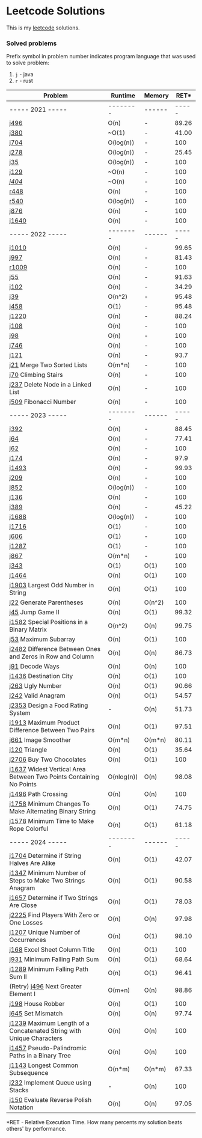 # Leetcode Solutions

This is my [leetcode](https://leetcode.com/Vanderkast/) solutions.

### Solved problems

Prefix symbol in problem number indicates program language that was used to solve problem:

1. `j` - java
2. `r` - rust

| Problem                                                                                                                                                               | Runtime    | Memory | RET*  |
|-----------------------------------------------------------------------------------------------------------------------------------------------------------------------|------------|--------|-------|
| ----- 2021 -----                                                                                                                                                      | --------   | ------ | ----- |
| [j496](https://leetcode.com/problems/next-greater-element-i/)                                                                                                         | O(n)       | -      | 89.26 |
| [j380](https://leetcode.com/problems/insert-delete-getrandom-o1/)                                                                                                     | ~O(1)      | -      | 41.00 |
| [j704](https://leetcode.com/problems/binary-search/)                                                                                                                  | O(log(n))  | -      | 100   |
| [j278](https://leetcode.com/problems/first-bad-version/)                                                                                                              | O(log(n))  | -      | 25.45 |
| [j35](https://leetcode.com/problems/search-insert-position/)                                                                                                          | O(log(n))  | -      | 100   |
| [j129](https://leetcode.com/problems/sum-root-to-leaf-numbers/)                                                                                                       | ~O(n)      | -      | 100   |
| *[j404](https://leetcode.com/problems/sum-of-left-leaves/)*                                                                                                           | ~O(n)      | -      | 100   |
| [r448](https://leetcode.com/problems/find-all-numbers-disappeared-in-an-array/)                                                                                       | O(n)       | -      | 100   |
| [r540](https://leetcode.com/problems/single-element-in-a-sorted-array/)                                                                                               | O(log(n))  | -      | 100   |
| [j876](https://leetcode.com/problems/middle-of-the-linked-list/)                                                                                                      | O(n)       | -      | 100   |
| [j1640](https://leetcode.com/problems/check-array-formation-through-concatenation/)                                                                                   | O(n)       | -      | 100   |
| ----- 2022 -----                                                                                                                                                      | --------   | ------ | ----- |
| [j1010](https://leetcode.com/problems/pairs-of-songs-with-total-durations-divisible-by-60/)                                                                           | O(n)       | -      | 99.65 |
| [j997](https://leetcode.com/problems/find-the-town-judge/)                                                                                                            | O(n)       | -      | 81.43 |
| [r1009](https://leetcode.com/problems/complement-of-base-10-integer/)                                                                                                 | O(n)       | -      | 100   |
| [j55](https://leetcode.com/problems/jump-game/)                                                                                                                       | O(n)       | -      | 91.63 |
| [j102](https://leetcode.com/problems/binary-tree-level-order-traversal/)                                                                                              | O(n)       | -      | 34.29 |
| [j39](https://leetcode.com/problems/combination-sum/)                                                                                                                 | O(n^2)     | -      | 95.48 |
| [j458](https://leetcode.com/problems/poor-pigs/)                                                                                                                      | O(1)       | -      | 95.48 |
| [j1220](https://leetcode.com/problems/count-vowels-permutation/)                                                                                                      | O(n)       | -      | 88.24 |
| [j108](https://leetcode.com/problems/convert-sorted-array-to-binary-search-tree/)                                                                                     | O(n)       | -      | 100   |
| [j98](https://leetcode.com/problems/validate-binary-search-tree/)                                                                                                     | O(n)       | -      | 100   |
| [j746](https://leetcode.com/problems/min-cost-climbing-stairs/)                                                                                                       | O(n)       | -      | 100   |
| [j121](https://leetcode.com/problems/best-time-to-buy-and-sell-stock/)                                                                                                | O(n)       | -      | 93.7  |
| [j21](https://leetcode.com/problems/merge-two-sorted-lists/) Merge Two Sorted Lists                                                                                   | O(m*n)     | -      | 100   |
| [j70](https://leetcode.com/problems/climbing-stairs/) Climbing Stairs                                                                                                 | O(n)       | -      | 100   |
| [j237](hhttps://leetcode.com/problems/delete-node-in-a-linked-list/) Delete Node in a Linked List                                                                     | O(n)       | -      | 100   |
| [j509](https://leetcode.com/problems/fibonacci-number/) Fibonacci Number                                                                                              | O(n)       | -      | 100   |
| ----- 2023 -----                                                                                                                                                      | --------   | ------ | ----- |
| [j392](https://leetcode.com/problems/is-subsequence/)                                                                                                                 | O(n)       | -      | 88.45 |
| [j64](https://leetcode.com/problems/minimum-path-sum/)                                                                                                                | O(n)       | -      | 77.41 |
| [j62](https://leetcode.com/problems/unique-paths/)                                                                                                                    | O(n)       | -      | 100   |
| [j174](https://leetcode.com/problems/dungeon-game/)                                                                                                                   | O(n)       | -      | 97.9  |
| [j1493](https://leetcode.com/problems/longest-subarray-of-1s-after-deleting-one-element/)                                                                             | O(n)       | -      | 99.93 |
| [j209](https://leetcode.com/problems/minimum-size-subarray-sum/)                                                                                                      | O(n)       | -      | 100   |
| [j852](https://leetcode.com/problems/peak-index-in-a-mountain-array/)                                                                                                 | O(log(n))  | -      | 100   |
| [j136](https://leetcode.com/problems/single-number/)                                                                                                                  | O(n)       | -      | 100   |
| [j389](https://leetcode.com/problems/find-the-difference/)                                                                                                            | O(n)       | -      | 45.22 |
| [j1688](https://leetcode.com/problems/count-of-matches-in-tournament/)                                                                                                | O(log(n))  | -      | 100   |
| [j1716](https://leetcode.com/problems/calculate-money-in-leetcode-bank)                                                                                               | O(1)       | -      | 100   |
| [j606](https://leetcode.com/problems/construct-string-from-binary-tree/)                                                                                              | O(1)       | -      | 100   |
| [j1287](https://leetcode.com/problems/element-appearing-more-than-25-in-sorted-array/)                                                                                | O(1)       | -      | 100   |
| [j867](https://leetcode.com/problems/transpose-matrix/)                                                                                                               | O(m*n)     | -      | 100   |
| [j343](https://leetcode.com/problems/integer-break/)                                                                                                                  | O(1)       | O(1)   | 100   |
| [j1464](https://leetcode.com/problems/maximum-product-of-two-elements-in-an-array/)                                                                                   | O(n)       | O(1)   | 100   |
| [j1903](https://leetcode.com/problems/largest-odd-number-in-string/) Largest Odd Number in String                                                                     | O(n)       | O(1)   | 100   |
| [j22](https://leetcode.com/problems/generate-parentheses/) Generate Parentheses                                                                                       | O(n)       | O(n^2) | 100   |
| [j45](https://leetcode.com/problems/jump-game-ii/) Jump Game II                                                                                                       | O(n)       | O(1)   | 99.32 |
| [j1582](https://leetcode.com/problems/jump-game-ii/) Special Positions in a Binary Matrix                                                                             | O(n^2)     | O(n)   | 99.75 |
| [j53](https://leetcode.com/problems/maximum-subarray/) Maximum Subarray                                                                                               | O(n)       | O(1)   | 100   |
| [j2482](https://leetcode.com/problems/difference-between-ones-and-zeros-in-row-and-column/) Difference Between Ones and Zeros in Row and Column                       | O(n)       | O(n)   | 86.73 |
| [j91](https://leetcode.com/problems/decode-ways/) Decode Ways                                                                                                         | O(n)       | O(n)   | 100   |
| [j1436](https://leetcode.com/problems/destination-city/) Destination City                                                                                             | O(n)       | O(1)   | 100   |
| [j263](https://leetcode.com/problems/ugly-number/) Ugly Number                                                                                                        | O(n)       | O(1)   | 90.66 |
| [j242](https://leetcode.com/problems/valid-anagram/) Valid Anagram                                                                                                    | O(n)       | O(1)   | 54.57 |
| [j2353](https://leetcode.com/problems/design-a-food-rating-system/) Design a Food Rating System                                                                       | -          | O(n)   | 51.73 |
| [j1913](https://leetcode.com/problems/maximum-product-difference-between-two-pairs/) Maximum Product Difference Between Two Pairs                                     | O(n)       | O(1)   | 97.51 |
| [j661](https://leetcode.com/problems/image-smoother/) Image Smoother                                                                                                  | O(m*n)     | O(m*n) | 80.11 |
| [j120](https://leetcode.com/problems/triangle/) Triangle                                                                                                              | O(n)       | O(1)   | 35.64 |
| [j2706](https://leetcode.com/problems/buy-two-chocolates/) Buy Two Chocolates                                                                                         | O(n)       | O(1)   | 100   |
| [j1637](https://leetcode.com/problems/widest-vertical-area-between-two-points-containing-no-points/) Widest Vertical Area Between Two Points Containing No Points     | O(nlog(n)) | O(n)   | 98.08 |
| [j1496](https://leetcode.com/problems/path-crossing/) Path Crossing                                                                                                   | O(n)       | O(n)   | 100   |
| [j1758](https://leetcode.com/problems/minimum-changes-to-make-alternating-binary-string/) Minimum Changes To Make Alternating Binary String                           | O(n)       | O(1)   | 74.75 |
| [j1578](https://leetcode.com/problems/minimum-time-to-make-rope-colorful/) Minimum Time to Make Rope Colorful                                                         | O(n)       | O(1)   | 61.18 |
| ----- 2024 -----                                                                                                                                                      | --------   | ------ | ----- |
| [j1704](https://leetcode.com/problems/determine-if-string-halves-are-alike/) Determine if String Halves Are Alike                                                     | O(n)       | O(1)   | 42.07 |
| [j1347](https://leetcode.com/problems/minimum-number-of-steps-to-make-two-strings-anagram/) Minimum Number of Steps to Make Two Strings Anagram                       | O(n)       | O(1)   | 90.58 |
| [j1657](https://leetcode.com/problems/determine-if-two-strings-are-close/) Determine if Two Strings Are Close                                                         | O(n)       | O(1)   | 78.03 |
| [j2225](https://leetcode.com/problems/find-players-with-zero-or-one-losses/) Find Players With Zero or One Losses                                                     | O(n)       | O(n)   | 97.98 |
| [j1207](https://leetcode.com/problems/unique-number-of-occurrences/) Unique Number of Occurrences                                                                     | O(n)       | O(1)   | 98.10 |
| [j168](https://leetcode.com/problems/excel-sheet-column-title/) Excel Sheet Column Title                                                                              | O(n)       | O(1)   | 100   |
| [j931](https://leetcode.com/problems/minimum-falling-path-sum/) Minimum Falling Path Sum                                                                              | O(n)       | O(1)   | 68.64 |
| [j1289](https://leetcode.com/problems/minimum-falling-path-sum-ii/) Minimum Falling Path Sum II                                                                       | O(n)       | O(1)   | 96.41 |
| (Retry) [j496](https://leetcode.com/problems/next-greater-element-i/) Next Greater Element I                                                                          | O(m+n)     | O(n)   | 98.86 |
| [j198](https://leetcode.com/problems/house-robber/) House Robber                                                                                                      | O(n)       | O(1)   | 100   |
| [j645](https://leetcode.com/problems/set-mismatch/) Set Mismatch                                                                                                      | O(n)       | O(n)   | 97.74 |
| [j1239](https://leetcode.com/problems/maximum-length-of-a-concatenated-string-with-unique-characters/) Maximum Length of a Concatenated String with Unique Characters | O(n)       | O(n)   | 100   |
| [j1457](https://leetcode.com/problems/pseudo-palindromic-paths-in-a-binary-tree/) Pseudo-Palindromic Paths in a Binary Tree                                           | O(n)       | O(n)   | 100   |
| [j1143](https://leetcode.com/problems/longest-common-subsequence/) Longest Common Subsequence                                                                         | O(n*m)     | O(n*m) | 67.33 |
| [j232](https://leetcode.com/problems/implement-queue-using-stacks/) Implement Queue using Stacks                                                                      | -          | O(n)   | 100   |
| [j150](https://leetcode.com/problems/evaluate-reverse-polish-notation/) Evaluate Reverse Polish Notation                                                              | O(n)       | O(n)   | 97.05 |

*RET - Relative Execution Time. How many percents my solution beats others' by performance.

